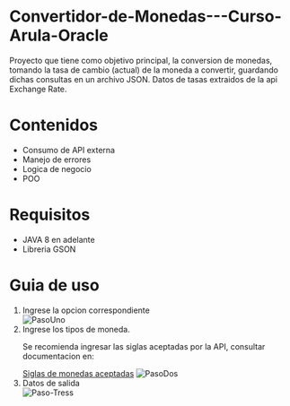 # Convertidor-de-Monedas---Curso-Arula-Oracle
<p>Proyecto que tiene como objetivo principal, la conversion de monedas, tomando la tasa de cambio (actual) de la moneda a convertir, guardando dichas consultas en un archivo JSON.
  Datos de tasas extraidos de la api Exchange Rate.</p>

<h1>Contenidos</h1>
<ul>
  <li>Consumo de API externa</li>
  <li>Manejo de errores</li>
  <li>Logica de negocio</li>
  <li>POO</li>
</ul>

<h1>Requisitos</h1>
<ul>
  <li>JAVA 8 en adelante</li>
  <li>Libreria GSON</li>
</ul>

<h1>Guia de uso</h1>
<ol>
  <li>Ingrese la opcion correspondiente</li>
  <img src="https://i.ibb.co/WcrKSSH/PasoUno.png" alt="PasoUno" border="0">
  <li>Ingrese los tipos de moneda.</li>
  <p>Se recomienda ingresar las siglas aceptadas por la API, consultar documentacion en:</p> <a href="https://www.exchangerate-api.com/docs/supported-currencies">Siglas de monedas aceptadas</a>
  <img src="https://i.ibb.co/K9ms66H/PasoDos.jpg" alt="PasoDos" border="0">
  <li>Datos de salida</li>
  <img src="https://i.ibb.co/kyCpCbS/Paso-Tress.jpg" alt="Paso-Tress" border="0">
</ol>

